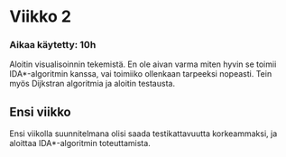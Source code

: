 # Viikko 2

### Aikaa käytetty: 10h

Aloitin visualisoinnin tekemistä. En ole aivan varma miten hyvin se toimii IDA*-algoritmin kanssa, vai toimiiko ollenkaan tarpeeksi nopeasti. Tein myös Dijkstran algoritmia ja aloitin testausta.  

## Ensi viikko

Ensi viikolla suunnitelmana olisi saada testikattavuutta korkeammaksi, ja aloittaa IDA*-algoritmin toteuttamista. 